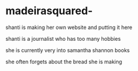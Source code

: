 # madeirasquared-
shanti is making her own website and putting it here

shanti is a journalist who has too many hobbies

she is currently very into samantha shannon books 

she often forgets about the bread she is making 
